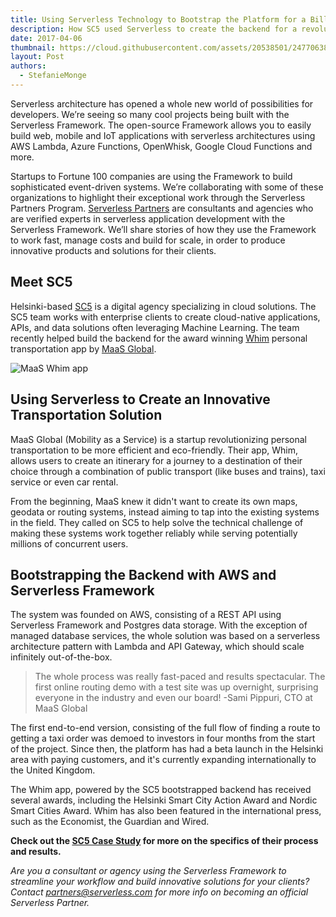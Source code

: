 ```yaml
---
title: Using Serverless Technology to Bootstrap the Platform for a Billion Dollar Business Opportunity
description: How SC5 used Serverless to create the backend for a revolutionary transportation app.
date: 2017-04-06
thumbnail: https://cloud.githubusercontent.com/assets/20538501/24770638/45a78f82-1ad0-11e7-97c5-7cfed24d1e9b.png
layout: Post
authors:
  - StefanieMonge
---
```

Serverless architecture has opened a whole new world of possibilities for developers. We’re seeing so many cool projects being built with the Serverless Framework. The open-source Framework allows you to easily build web, mobile and IoT applications with serverless architectures using AWS Lambda, Azure Functions, OpenWhisk, Google Cloud Functions and more.

Startups to Fortune 100 companies are using the Framework to build sophisticated event-driven systems. We’re collaborating with some of these organizations to highlight their exceptional work through the Serverless Partners Program. [Serverless Partners](https://serverless.com/partners/) are consultants and agencies who are verified experts in serverless application development with the Serverless Framework. We’ll share stories of how they use the Framework to work fast, manage costs and build for scale, in order to produce innovative products and solutions for their clients.

## Meet SC5

Helsinki-based [SC5](https://sc5.io/) is a digital agency specializing in cloud solutions. The SC5 team works with enterprise clients to create cloud-native applications, APIs, and data solutions often leveraging Machine Learning. The team recently helped build the backend for the award winning [Whim](http://whimapp.com/fi-en/) personal transportation app by [MaaS Global](http://maas.global/).

<img src="https://s3-us-west-2.amazonaws.com/assets.site.serverless.com/partners/maas-whim-app.png" alt="MaaS Whim app" />

## Using Serverless to Create an Innovative Transportation Solution

MaaS Global (Mobility as a Service) is a startup revolutionizing personal transportation to be more efficient and eco-friendly. Their app, Whim, allows users to create an itinerary for a journey to a destination of their choice through a combination of public transport (like buses and trains), taxi service or even car rental.

From the beginning, MaaS knew it didn't want to create its own maps, geodata or routing systems, instead aiming to tap into the existing systems in the field. They called on SC5 to help solve the technical challenge of making these systems work together reliably while serving potentially millions of concurrent users.

## Bootstrapping the Backend with AWS and Serverless Framework

The system was founded on AWS, consisting of a REST API using Serverless Framework and Postgres data storage. With the exception of managed database services, the whole solution was based on a serverless architecture pattern with Lambda and API Gateway, which should scale infinitely out-of-the-box.

>The whole process was really fast-paced and results spectacular. The first online routing demo with a test site was up overnight, surprising everyone in the industry and even our board! -Sami Pippuri, CTO at MaaS Global

The first end-to-end version, consisting of the full flow of finding a route to getting a taxi order was demoed to investors in four months from the start of the project. Since then, the platform has had a beta launch in the Helsinki area with paying customers, and it's currently expanding internationally to the United Kingdom.

The Whim app, powered by the SC5 bootstrapped backend has received several awards, including the Helsinki Smart City Action Award and Nordic Smart Cities Award. Whim has also been featured in the international press, such as the Economist, the Guardian and Wired.

**Check out the [SC5 Case Study](https://serverless.com/learn/bootstrapping-the-platform-for-a-billion-dollar-business-opportunity/) for more on the specifics of their process and results.**

*Are you a consultant or agency using the Serverless Framework to streamline your workflow and build innovative solutions for your clients? Contact partners@serverless.com for more info on becoming an official Serverless Partner.*
